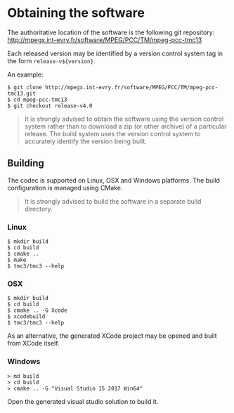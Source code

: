 Obtaining the software
======================

The authoritative location of the software is the following git
repository:
   <http://mpegx.int-evry.fr/software/MPEG/PCC/TM/mpeg-pcc-tmc13>

Each released version may be identified by a version control system tag in
the form `release-v${version}`.

An example:

```console
$ git clone http://mpegx.int-evry.fr/software/MPEG/PCC/TM/mpeg-pcc-tmc13.git
$ cd mpeg-pcc-tmc13
$ git checkout release-v4.0
```

> It is strongly advised to obtain the software using the version control
> system rather than to download a zip (or other archive) of a particular
> release.  The build system uses the version control system to accurately
> identify the version being built.

Building
--------

The codec is supported on Linux, OSX and Windows platforms.  The build
configuration is managed using CMake.

> It is strongly advised to build the software in a separate build directory.

### Linux
```console
$ mkdir build
$ cd build
$ cmake ..
$ make
$ tmc3/tmc3 --help
```

### OSX
```console
$ mkdir build
$ cd build
$ cmake .. -G Xcode
$ xcodebuild
$ tmc3/tmc3 --help
```

As an alternative, the generated XCode project may be opened and built from
XCode itself.

### Windows
```console
> md build
> cd build
> cmake .. -G "Visual Studio 15 2017 Win64"
```

Open the generated visual studio solution to build it.
